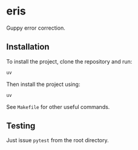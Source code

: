 # eris

Guppy error correction.


## Installation

To install the project, clone the repository and run:

```sh
uv
```

Then install the project using:

```sh
uv
```

See `Makefile` for other useful commands.

## Testing

Just issue `pytest` from the root directory.
